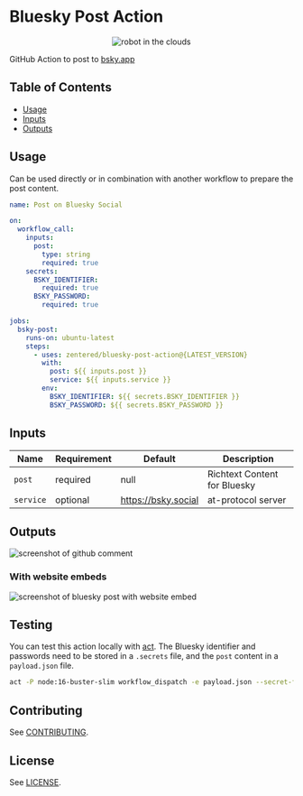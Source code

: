# Bluesky Post Action

<p align="center">
  <img src=".github/assets/cute_robot_in_the_center_with_a_blue_sky.jpg" alt="robot in the clouds">
</p>

GitHub Action to post to [bsky.app](bsky.app)

## Table of Contents

- [Usage](#usage)
- [Inputs](#inputs)
- [Outputs](#outputs)

## Usage

Can be used directly or in combination with another workflow to prepare the post
content.

```yaml
name: Post on Bluesky Social

on:
  workflow_call:
    inputs:
      post:
        type: string
        required: true
    secrets:
      BSKY_IDENTIFIER:
        required: true
      BSKY_PASSWORD:
        required: true

jobs:
  bsky-post:
    runs-on: ubuntu-latest
    steps:
      - uses: zentered/bluesky-post-action@{LATEST_VERSION}
        with:
          post: ${{ inputs.post }}
          service: ${{ inputs.service }}
        env:
          BSKY_IDENTIFIER: ${{ secrets.BSKY_IDENTIFIER }}
          BSKY_PASSWORD: ${{ secrets.BSKY_PASSWORD }}
```

## Inputs

| Name      | Requirement | Default             | Description                  |
| --------- | ----------- | ------------------- | ---------------------------- |
| `post`    | required    | null                | Richtext Content for Bluesky |
| `service` | optional    | https://bsky.social | at-protocol server           |

## Outputs

![screenshot of github comment](.github/assets/output.png)

### With website embeds

![screenshot of bluesky post with website embed](https://github.com/user-attachments/assets/2e7f8b07-baca-4421-80ec-082afe24cad3)

## Testing

You can test this action locally with [act](https://github.com/nektos/act). The
Bluesky identifier and passwords need to be stored in a `.secrets` file, and the
`post` content in a `payload.json` file.

```bash
act -P node:16-buster-slim workflow_dispatch -e payload.json --secret-file .secrets
```

## Contributing

See [CONTRIBUTING](CONTRIBUTING.md).

## License

See [LICENSE](LICENSE).
